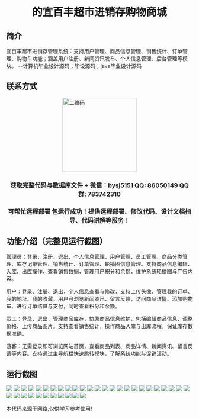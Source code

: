 <p><h1 align="center">的宜百丰超市进销存购物商城</h1></p>

## 简介
宜百丰超市进销存管理系统：支持用户管理、商品信息管理、销售统计、订单管理、购物车功能；涵盖用户注册、新闻资讯发布、个人信息管理、后台管理等模块。    --计算机毕业设计源码；毕设源码；java毕业设计源码


## 联系方式
<img src="https://bs-1329754181.cos.ap-shanghai.myqcloud.com/wx.jpg" alt="二维码" style="display: block; margin: 0 auto;" width="200px">
<p><h3 align="center">获取完整代码与数据库文件 + 微信：bysj5151 QQ: 86050149 QQ群: 783742310</h3></p>
<p><h3 align="center">可帮忙远程部署 包运行成功！提供远程部署、修改代码、设计文档指导、代码讲解等服务！</h3></p>

## 功能介绍（完整见运行截图）
管理员：登录、注册、退出、个人信息管理、用户管理、员工管理、商品分类管理、库存记录管理、销售统计、订单管理、轮播图信息管理。支持商品信息编辑、入库、出库操作，查看销售数据，管理用户积分和余额，维护系统轮播图与广告内容。

用户：登录、注册、退出，个人信息查看与修改，支持上传头像，管理我的订单、我的地址、我的收藏。用户可浏览新闻资讯、留言反馈，访问商品详情、添加购物车、进行订单结算与支付，同时查看积分和余额。

员工：登录、退出，管理商品库存，协助商品信息维护，包括编辑商品信息、调整价格、上传商品图片。支持查看销售统计，操作商品入库与出库流程，保证库存数据准确。

游客：无需登录即可浏览网站首页，查看商品列表、商品详情、新闻资讯、留言反馈等内容。支持通过主导航栏快速跳转模块，了解系统功能与促销活动。


## 运行截图
![](https://bs-1329754181.cos.ap-shanghai.myqcloud.com/ssm/YibaiFengSupermarketInventoryManagementShoppingMall/img/001.jpg)
![](https://bs-1329754181.cos.ap-shanghai.myqcloud.com/ssm/YibaiFengSupermarketInventoryManagementShoppingMall/img/002.jpg)
![](https://bs-1329754181.cos.ap-shanghai.myqcloud.com/ssm/YibaiFengSupermarketInventoryManagementShoppingMall/img/003.jpg)
![](https://bs-1329754181.cos.ap-shanghai.myqcloud.com/ssm/YibaiFengSupermarketInventoryManagementShoppingMall/img/004.jpg)
![](https://bs-1329754181.cos.ap-shanghai.myqcloud.com/ssm/YibaiFengSupermarketInventoryManagementShoppingMall/img/005.jpg)
![](https://bs-1329754181.cos.ap-shanghai.myqcloud.com/ssm/YibaiFengSupermarketInventoryManagementShoppingMall/img/006.jpg)
![](https://bs-1329754181.cos.ap-shanghai.myqcloud.com/ssm/YibaiFengSupermarketInventoryManagementShoppingMall/img/007.jpg)
![](https://bs-1329754181.cos.ap-shanghai.myqcloud.com/ssm/YibaiFengSupermarketInventoryManagementShoppingMall/img/008.jpg)
![](https://bs-1329754181.cos.ap-shanghai.myqcloud.com/ssm/YibaiFengSupermarketInventoryManagementShoppingMall/img/009.jpg)
![](https://bs-1329754181.cos.ap-shanghai.myqcloud.com/ssm/YibaiFengSupermarketInventoryManagementShoppingMall/img/010.jpg)
![](https://bs-1329754181.cos.ap-shanghai.myqcloud.com/ssm/YibaiFengSupermarketInventoryManagementShoppingMall/img/011.jpg)
![](https://bs-1329754181.cos.ap-shanghai.myqcloud.com/ssm/YibaiFengSupermarketInventoryManagementShoppingMall/img/012.jpg)
![](https://bs-1329754181.cos.ap-shanghai.myqcloud.com/ssm/YibaiFengSupermarketInventoryManagementShoppingMall/img/013.jpg)
![](https://bs-1329754181.cos.ap-shanghai.myqcloud.com/ssm/YibaiFengSupermarketInventoryManagementShoppingMall/img/014.jpg)
![](https://bs-1329754181.cos.ap-shanghai.myqcloud.com/ssm/YibaiFengSupermarketInventoryManagementShoppingMall/img/015.jpg)
![](https://bs-1329754181.cos.ap-shanghai.myqcloud.com/ssm/YibaiFengSupermarketInventoryManagementShoppingMall/img/016.jpg)
![](https://bs-1329754181.cos.ap-shanghai.myqcloud.com/ssm/YibaiFengSupermarketInventoryManagementShoppingMall/img/017.jpg)
![](https://bs-1329754181.cos.ap-shanghai.myqcloud.com/ssm/YibaiFengSupermarketInventoryManagementShoppingMall/img/018.jpg)
![](https://bs-1329754181.cos.ap-shanghai.myqcloud.com/ssm/YibaiFengSupermarketInventoryManagementShoppingMall/img/019.jpg)
![](https://bs-1329754181.cos.ap-shanghai.myqcloud.com/ssm/YibaiFengSupermarketInventoryManagementShoppingMall/img/020.jpg)
![](https://bs-1329754181.cos.ap-shanghai.myqcloud.com/ssm/YibaiFengSupermarketInventoryManagementShoppingMall/img/021.jpg)
![](https://bs-1329754181.cos.ap-shanghai.myqcloud.com/ssm/YibaiFengSupermarketInventoryManagementShoppingMall/img/022.jpg)
![](https://bs-1329754181.cos.ap-shanghai.myqcloud.com/ssm/YibaiFengSupermarketInventoryManagementShoppingMall/img/023.jpg)
![](https://bs-1329754181.cos.ap-shanghai.myqcloud.com/ssm/YibaiFengSupermarketInventoryManagementShoppingMall/img/024.jpg)
![](https://bs-1329754181.cos.ap-shanghai.myqcloud.com/ssm/YibaiFengSupermarketInventoryManagementShoppingMall/img/025.jpg)
![](https://bs-1329754181.cos.ap-shanghai.myqcloud.com/ssm/YibaiFengSupermarketInventoryManagementShoppingMall/img/026.jpg)
![](https://bs-1329754181.cos.ap-shanghai.myqcloud.com/ssm/YibaiFengSupermarketInventoryManagementShoppingMall/img/027.jpg)
![](https://bs-1329754181.cos.ap-shanghai.myqcloud.com/ssm/YibaiFengSupermarketInventoryManagementShoppingMall/img/028.jpg)
![](https://bs-1329754181.cos.ap-shanghai.myqcloud.com/ssm/YibaiFengSupermarketInventoryManagementShoppingMall/img/029.jpg)
![](https://bs-1329754181.cos.ap-shanghai.myqcloud.com/ssm/YibaiFengSupermarketInventoryManagementShoppingMall/img/030.jpg)
![](https://bs-1329754181.cos.ap-shanghai.myqcloud.com/ssm/YibaiFengSupermarketInventoryManagementShoppingMall/img/031.jpg)
![](https://bs-1329754181.cos.ap-shanghai.myqcloud.com/ssm/YibaiFengSupermarketInventoryManagementShoppingMall/img/032.jpg)
![](https://bs-1329754181.cos.ap-shanghai.myqcloud.com/ssm/YibaiFengSupermarketInventoryManagementShoppingMall/img/033.jpg)
![](https://bs-1329754181.cos.ap-shanghai.myqcloud.com/ssm/YibaiFengSupermarketInventoryManagementShoppingMall/img/034.jpg)
![](https://bs-1329754181.cos.ap-shanghai.myqcloud.com/ssm/YibaiFengSupermarketInventoryManagementShoppingMall/img/035.jpg)
![](https://bs-1329754181.cos.ap-shanghai.myqcloud.com/ssm/YibaiFengSupermarketInventoryManagementShoppingMall/img/036.jpg)

<p>本代码来源于网络,仅供学习参考使用!</p>
